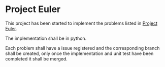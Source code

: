 # Project Euler

This project has been started to implement the problems listed in [Project Euler](https://projecteuler.net/archives).

The implementation shall be in python.

Each problem shall have a issue registered and the corresponding branch shall be
created, only once the implementation and unit test have been completed it shall
be merged.
